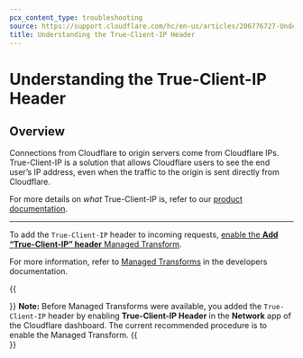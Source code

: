 ```yaml
---
pcx_content_type: troubleshooting
source: https://support.cloudflare.com/hc/en-us/articles/206776727-Understanding-the-True-Client-IP-Header
title: Understanding the True-Client-IP Header
---
```


# Understanding the True-Client-IP Header



## Overview

Connections from Cloudflare to origin servers come from Cloudflare IPs. True-Client-IP is a solution that allows Cloudflare users to see the end user’s IP address, even when the traffic to the origin is sent directly from Cloudflare.

For more details on _what_ True-Client-IP is, refer to our [product documentation](https://developers.cloudflare.com/fundamentals/get-started/reference/http-request-headers/#true-client-ip-enterprise-plan-only).

___

To add the `True-Client-IP` header to incoming requests, [enable the **Add “True-Client-IP” header** Managed Transform](https://developers.cloudflare.com/rules/transform/managed-transforms/reference/).

For more information, refer to [Managed Transforms](https://developers.cloudflare.com/rules/transform/managed-transforms/) in the developers documentation.

{{<Aside type="note">}}
**Note:** Before Managed Transforms were available, you added the
`True-Client-IP` header by enabling **True-Client-IP Header** in the
**Network** app of the Cloudflare dashboard. The current recommended
procedure is to enable the Managed Transform.
{{</Aside>}}
